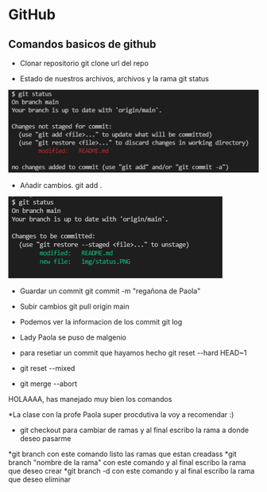 # GitHub

## Comandos basicos de github

* Clonar repositorio
	git clone url del repo

* Estado de nuestros archivos, archivos y la rama
	git status  
	
![Estado de los archivos sin agregar cambios ](./img/status.PNG)

* Añadir cambios.
	git add .  
	
![con cambios ](./img/statusmodified.PNG)
* Guardar un commit
git commit -m "regañona de Paola"

* Subir cambios
	git pull origin main

* Podemos ver la informacion de los commit
	git log
* Lady Paola se puso de malgenio


* para resetiar un commit que hayamos hecho
	git reset --hard HEAD~1

* git reset --mixed 

* git merge --abort

HOLAAAA, has manejado muy bien los comandos

*La clase con la profe Paola super  procdutiva la voy a recomendar :)


* git checkout para cambiar de ramas y al final escribo la rama a donde deseo pasarme


*git branch  con este comando listo las ramas que estan creadass
*git branch "nombre de la rama"   con este comando y al final escribo la rama que deseo crear
*git branch -d   con este comando y al final escribo la rama que deseo eliminar
